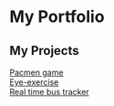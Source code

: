 # My Portfolio
## My Projects
<a href="https://vimmit.github.io/PacMen-game/">Pacmen game</a><br>
<a href="https://vimmit.github.io/Eye-exercise/">Eye-exercise</a><br>
<a href="https://vimmit.github.io/Real-Time-Bus-Tracker">Real time bus tracker</a>
